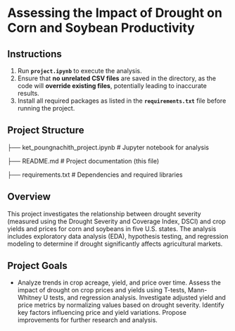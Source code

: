 # Assessing the Impact of Drought on Corn and Soybean Productivity

## Instructions  
1. Run **`project.ipynb`** to execute the analysis.  
2. Ensure that **no unrelated CSV files** are saved in the directory, as the code will **override existing files**, potentially leading to inaccurate results.  
3. Install all required packages as listed in the **`requirements.txt`** file before running the project.

## Project Structure
├── ket_poungnachith_project.ipynb   # Jupyter notebook for analysis

├── README.md                        # Project documentation (this file)

├── requirements.txt                 # Dependencies and required libraries

## Overview
This project investigates the relationship between drought severity (measured using the Drought Severity and Coverage Index, DSCI) and crop yields and prices for corn and soybeans in five U.S. states. The analysis includes exploratory data analysis (EDA), hypothesis testing, and regression modeling to determine if drought significantly affects agricultural markets.

## Project Goals
* Analyze trends in crop acreage, yield, and price over time.
Assess the impact of drought on crop prices and yields using T-tests, Mann-Whitney U tests, and regression analysis.
Investigate adjusted yield and price metrics by normalizing values based on drought severity.
Identify key factors influencing price and yield variations.
Propose improvements for further research and analysis.
